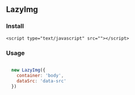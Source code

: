 ## LazyImg

### Install

```
<script type="text/javascript" src=""></script>
```

### Usage

```javascript

  new LazyImg({
    container: 'body',
    dataSrc: 'data-src'
  })
  
```